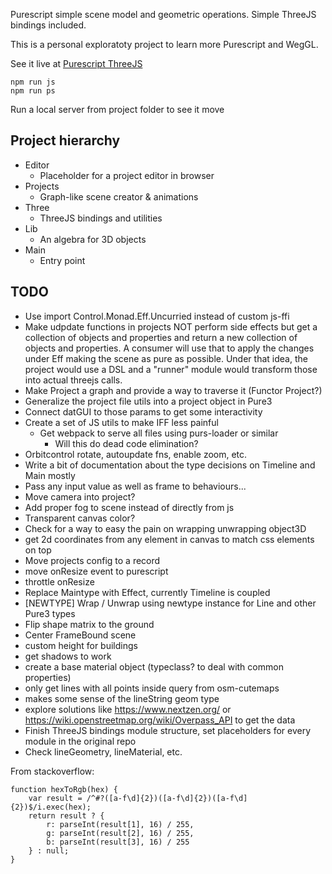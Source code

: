 Purescript simple scene model and geometric operations. Simple ThreeJS bindings included.

This is a personal exploratoty project to learn more Purescript and WegGL.

See it live at [Purescript ThreeJS](https://rlucha.github.io/purescript-threejs/)

```
npm run js
npm run ps
```
Run a local server from project folder to see it move

## Project hierarchy
- Editor
  - Placeholder for a project editor in browser
- Projects
  - Graph-like scene creator & animations
- Three
  - ThreeJS bindings and utilities
- Lib
  - An algebra for 3D objects
- Main
  - Entry point

## TODO
- Use import Control.Monad.Eff.Uncurried instead of custom js-ffi
- Make udpdate functions in projects NOT perform side effects but get a collection of objects and properties and
  return a new collection of objects and properties. A consumer will use that to apply the changes
  under Eff making the scene as pure as possible. Under that idea, the project would use a DSL and a "runner" module
  would transform those into actual threejs calls.
- Make Project a graph and provide a way to traverse it (Functor Project?)
- Generalize the project file utils into a project object in Pure3
- Connect datGUI to those params to get some interactivity
- Create a set of JS utils to make IFF less painful
  - Get webpack to serve all files using purs-loader or similar
    - Will this do dead code elimination?
- Orbitcontrol rotate, autoupdate fns, enable zoom, etc.
- Write a bit of documentation about the type decisions on Timeline and Main mostly
- Pass any input value as well as frame to behaviours...
- Move camera into project?
- Add proper fog to scene instead of directly from js
- Transparent canvas color?
- Check for a way to easy the pain on wrapping unwrapping object3D
- get 2d coordinates from any element in canvas to match css elements on top
- Move projects config to a record
- move onResize event to purescript
- throttle onResize
- Replace Maintype with Effect, currently Timeline is coupled
- [NEWTYPE] Wrap / Unwrap using newtype instance for Line and other Pure3 types 
- Flip shape matrix to the ground
- Center FrameBound scene
- custom height for buildings
- get shadows to work
- create a base material object (typeclass? to deal with common properties)
- only get lines with all points inside query from osm-cutemaps
- makes some sense of the lineString geom type
- explore solutions like https://www.nextzen.org/ or https://wiki.openstreetmap.org/wiki/Overpass_API to get the data
- Finish ThreeJS bindings module structure, set placeholders for every module in the original repo
- Check lineGeometry, lineMaterial, etc.

From stackoverflow:
```
function hexToRgb(hex) {
    var result = /^#?([a-f\d]{2})([a-f\d]{2})([a-f\d]{2})$/i.exec(hex);
    return result ? {
        r: parseInt(result[1], 16) / 255,
        g: parseInt(result[2], 16) / 255,
        b: parseInt(result[3], 16) / 255
    } : null;
}
```